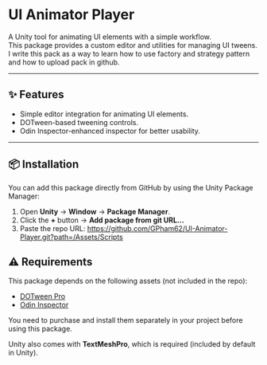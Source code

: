 # UI Animator Player

A Unity tool for animating UI elements with a simple workflow.  
This package provides a custom editor and utilities for managing UI tweens.
I write this pack as a way to learn how to use factory and strategy pattern and how to upload pack in github.

---

## ✨ Features
- Simple editor integration for animating UI elements.
- DOTween-based tweening controls.
- Odin Inspector-enhanced inspector for better usability.

---

## 📦 Installation

You can add this package directly from GitHub by using the Unity Package Manager:

1. Open **Unity** → **Window** → **Package Manager**.
2. Click the **+** button → **Add package from git URL...**
3. Paste the repo URL: https://github.com/GPham62/UI-Animator-Player.git?path=/Assets/Scripts

## ⚠ Requirements

This package depends on the following assets (not included in the repo):

- [DOTween Pro](https://assetstore.unity.com/packages/tools/animation/dotween-pro-32416)  
- [Odin Inspector](https://assetstore.unity.com/packages/tools/utilities/odin-inspector-and-serializer-89041)

You need to purchase and install them separately in your project before using this package.

Unity also comes with **TextMeshPro**, which is required (included by default in Unity).
